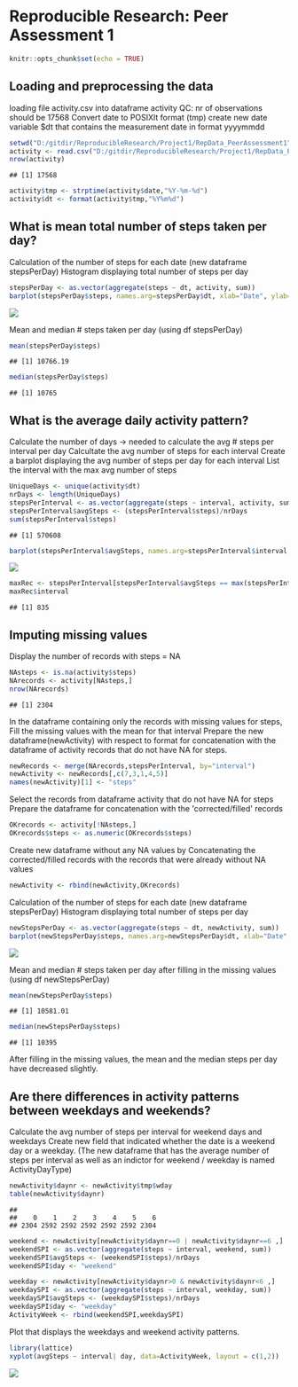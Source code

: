 # Reproducible Research: Peer Assessment 1

```r
knitr::opts_chunk$set(echo = TRUE)
```

## Loading and preprocessing the data
loading file activity.csv into dataframe activity
QC: nr of observations should be 17568
Convert date to POSIXlt format (tmp)
create new date variable $dt that contains the measurement date in format yyyymmdd


```r
setwd("D:/gitdir/ReproducibleResearch/Project1/RepData_PeerAssessment1")
activity <- read.csv("D:/gitdir/ReproducibleResearch/Project1/RepData_PeerAssessment1/activity/activity.csv")
nrow(activity)
```

```
## [1] 17568
```

```r
activity$tmp <- strptime(activity$date,"%Y-%m-%d")
activity$dt <- format(activity$tmp,"%Y%m%d")
```


## What is mean total number of steps taken per day?

Calculation of the number of steps for each date (new dataframe stepsPerDay)
Histogram displaying total number of steps per day


```r
stepsPerDay <- as.vector(aggregate(steps ~ dt, activity, sum))
barplot(stepsPerDay$steps, names.arg=stepsPerDay$dt, xlab="Date", ylab="total # steps per day")
```

![](PA1_template_files/figure-html/histogram1-1.png)<!-- -->


Mean and median # steps taken per day (using df stepsPerDay)

```r
mean(stepsPerDay$steps)
```

```
## [1] 10766.19
```

```r
median(stepsPerDay$steps)
```

```
## [1] 10765
```

## What is the average daily activity pattern?

Calculate the number of days -> needed to calculate the avg # steps per interval per day
Calcultate the avg number of steps for each interval
Create a barplot displaying the avg number of steps per day for each interval
List the interval with the max avg number of steps


```r
UniqueDays <- unique(activity$dt)
nrDays <- length(UniqueDays)
stepsPerInterval <- as.vector(aggregate(steps ~ interval, activity, sum))
stepsPerInterval$avgSteps <- (stepsPerInterval$steps)/nrDays
sum(stepsPerInterval$steps)
```

```
## [1] 570608
```

```r
barplot(stepsPerInterval$avgSteps, names.arg=stepsPerInterval$interval, xlab="Interval", ylab="avg # steps per day")
```

![](PA1_template_files/figure-html/dailyActivityPattern-1.png)<!-- -->

```r
maxRec <- stepsPerInterval[stepsPerInterval$avgSteps == max(stepsPerInterval$avgSteps),]
maxRec$interval
```

```
## [1] 835
```


## Imputing missing values

Display the number of records with steps = NA


```r
NAsteps <- is.na(activity$steps)
NArecords <- activity[NAsteps,]
nrow(NArecords)
```

```
## [1] 2304
```

In the dataframe containing only the records with missing values for steps, 
Fill the missing values with the mean for that interval
Prepare the new dataframe(newActivity) with respect to format for concatenation with the dataframe of activity records that do not have NA for steps.

```r
newRecords <- merge(NArecords,stepsPerInterval, by="interval")
newActivity <- newRecords[,c(7,3,1,4,5)]
names(newActivity)[1] <- "steps"
```

Select the records from dataframe activity that do not have NA for steps
Prepare the dataframe for concatenation with the 'corrected/filled' records

```r
OKrecords <- activity[!NAsteps,]
OKrecords$steps <- as.numeric(OKrecords$steps)
```

Create new dataframe without any NA values by
Concatenating the corrected/filled records with the records that were already without NA values

```r
newActivity <- rbind(newActivity,OKrecords)
```

Calculation of the number of steps for each date (new dataframe stepsPerDay)
Histogram displaying total number of steps per day


```r
newStepsPerDay <- as.vector(aggregate(steps ~ dt, newActivity, sum))
barplot(newStepsPerDay$steps, names.arg=newStepsPerDay$dt, xlab="Date", ylab="total # steps per day")
```

![](PA1_template_files/figure-html/histogram2-1.png)<!-- -->

Mean and median # steps taken per day after filling in the missing values (using df newStepsPerDay)

```r
mean(newStepsPerDay$steps)
```

```
## [1] 10581.01
```

```r
median(newStepsPerDay$steps)
```

```
## [1] 10395
```

After filling in the missing values, the mean and the median steps per day have decreased slightly.

## Are there differences in activity patterns between weekdays and weekends?

Calculate the avg number of steps per interval for weekend days and weekdays
Create new field that indicated whether the date is a weekend day or a weekday.
(The new dataframe that has the average number of steps per interval as well as an indictor for weekend / weekday is named ActivityDayType)


```r
newActivity$daynr <- newActivity$tmp$wday
table(newActivity$daynr)
```

```
## 
##    0    1    2    3    4    5    6 
## 2304 2592 2592 2592 2592 2592 2304
```

```r
weekend <- newActivity[newActivity$daynr==0 | newActivity$daynr==6 ,]
weekendSPI <- as.vector(aggregate(steps ~ interval, weekend, sum))
weekendSPI$avgSteps <- (weekendSPI$steps)/nrDays
weekendSPI$day <- "weekend"

weekday <- newActivity[newActivity$daynr>0 & newActivity$daynr<6 ,]
weekdaySPI <- as.vector(aggregate(steps ~ interval, weekday, sum))
weekdaySPI$avgSteps <- (weekdaySPI$steps)/nrDays
weekdaySPI$day <- "weekday"
ActivityWeek <- rbind(weekendSPI,weekdaySPI)
```

Plot that displays the weekdays and weekend activity patterns.


```r
library(lattice)
xyplot(avgSteps ~ interval| day, data=ActivityWeek, layout = c(1,2))
```

![](PA1_template_files/figure-html/plotdaytype-1.png)<!-- -->

